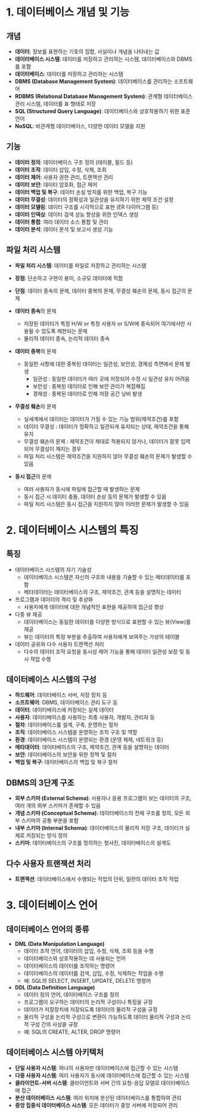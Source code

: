# 1. 데이터베이스 개념 및 기능

## 개념
- **데이터**: 정보를 표현하는 기호의 집합, 사실이나 개념을 나타내는 값
- **데이터베이스 시스템**: 데이터를 저장하고 관리하는 시스템, 데이터베이스와 DBMS를 포함
- **데이터베이스**: 데이터를 저장하고 관리하는 시스템
- **DBMS (Database Management System)**: 데이터베이스를 관리하는 소프트웨어
- **RDBMS (Relational Database Management System)**: 관계형 데이터베이스 관리 시스템, 데이터를 표 형태로 저장
- **SQL (Structured Query Language)**: 데이터베이스와 상호작용하기 위한 표준 언어
- **NoSQL**: 비관계형 데이터베이스, 다양한 데이터 모델을 지원


## 기능
- **데이터 정의**: 데이터베이스 구조 정의 (테이블, 필드 등)
- **데이터 조작**: 데이터 삽입, 수정, 삭제, 조회
- **데이터 제어**: 사용자 권한 관리, 트랜잭션 관리
- **데이터 보안**: 데이터 암호화, 접근 제어
- **데이터 백업 및 복구**: 데이터 손실 방지를 위한 백업, 복구 기능
- **데이터 무결성**: 데이터의 정확성과 일관성을 유지하기 위한 제약 조건 설정
- **데이터 모델링**: 데이터 구조를 시각적으로 표현 (ER 다이어그램 등)
- **데이터 인덱싱**: 데이터 검색 성능 향상을 위한 인덱스 생성
- **데이터 통합**: 여러 데이터 소스 통합 및 관리
- **데이터 분석**: 데이터 분석 및 보고서 생성 기능


## 파일 처리 시스템
- **파일 처리 시스템**: 데이터를 파일로 저장하고 관리하는 시스템
- **장점**: 단순하고 구현이 용이, 소규모 데이터에 적합
- **단점**: 데이터 종속의 문제, 데이터 중복의 문제, 무결성 훼손의 문제, 동시 접근의 문제


- **데이터 종속**의 문제
  - 저장된 데이터가 특정 H/W or 특정 사용자 or S/W에 종속되어 여기에서만 사용될 수 있도록 제한되는 문제
  - 물리적 데이터 종속, 논리적 데이터 종속
- **데이터 중복**의 문제
  - 동일한 사항에 대한 중복된 데이터는 일관성, 보안성, 경제성 측면에서 문제 발생
    - 일관성 : 동일한 데이터가 여러 곳에 저장되어 수정 시 일관성 유지 어려움
    - 보안성 : 중복된 데이터로 인해 보안 관리가 복잡해짐
    - 경제성 : 중복된 데이터로 인해 저장 공간 낭비 발생
- **무결성 훼손**의 문제
  - 실세계에서 데이터는 데이터가 가질 수 있는 기능 범위(제약조건)를 포함
  - 데이터 무결성 : 데이터가 정확하고 일관되게 유지되는 상태, 제약조건을 통해 유지
  - 무결성 훼손의 문제 : 제약조건이 제대로 적용되지 않거나, 데이터가 잘못 입력되어 무결성이 깨지는 경우
  - 파일 처리 시스템은 제약조건을 지원하지 않아 무결성 훼손의 문제가 발생할 수 있음
- **동시 접근**의 문제
  - 여러 사용자가 동시에 파일에 접근할 때 발생하는 문제
  - 동시 접근 시 데이터 충돌, 데이터 손상 등의 문제가 발생할 수 있음
  - 파일 처리 시스템은 동시 접근을 지원하지 않아 이러한 문제가 발생할 수 있음


# 2. 데이터베이스 시스템의 특징


## 특징
- 데이터베이스 시스템의 자기 기술성
    - 데이터베이스 시스템은 자신의 구조와 내용을 기술할 수 있는 메타데이터를 포함
    - 메타데이터는 데이터베이스의 구조, 제약조건, 관계 등을 설명하는 데이터
- 프로그램과 데이터의 격리 및 추상화
  - 사용자에게 데이터에 대한 개념적인 표현을 제공하여 접근성 향상
- 다중 뷰 제공
  - 데이터베이스는 동일한 데이터를 다양한 방식으로 표현할 수 있는 뷰(View)를 제공
  - 뷰는 데이터의 특정 부분을 추출하여 사용자에게 보여주는 가상의 테이블
- 데이터 공유와 다수 사용자 트랜잭션 처리
  - 다수의 데이터 조작 요청을 동시성 제어 기능을 통해 데이터 일관성 보장 및 동시 작업 수행


## 데이터베이스 시스템의 구성
- **하드웨어**: 데이터베이스 서버, 저장 장치 등
- **소프트웨어**: DBMS, 데이터베이스 관리 도구 등
- **데이터**: 데이터베이스에 저장되는 실제 데이터
- **사용자**: 데이터베이스를 사용하는 최종 사용자, 개발자, 관리자 등
- **절차**: 데이터베이스를 설계, 구축, 운영하는 절차
- **조직**: 데이터베이스 시스템을 운영하는 조직 구조 및 역할
- **환경**: 데이터베이스 시스템이 운영되는 환경 (운영 체제, 네트워크 등)
- **메타데이터**: 데이터베이스의 구조, 제약조건, 관계 등을 설명하는 데이터
- **보안**: 데이터베이스의 보안을 위한 정책 및 절차
- **백업 및 복구**: 데이터베이스의 백업 및 복구 절차


## DBMS의 3단계 구조
- **외부 스키마 (External Schema)**: 사용자나 응용 프로그램이 보는 데이터의 구조, 여러 개의 외부 스키마가 존재할 수 있음
- **개념 스키마 (Conceptual Schema)**: 데이터베이스의 전체 구조를 정의, 모든 외부 스키마의 공통 부분을 포함
- **내부 스키마 (Internal Schema)**: 데이터베이스의 물리적 저장 구조, 데이터가 실제로 저장되는 방식 정의
- **스키마**: 데이터베이스의 구조를 정의하는 청사진, 데이터베이스의 설계도


## 다수 사용자 트랜잭션 처리
- **트랜잭션**: 데이터베이스에서 수행되는 작업의 단위, 일련의 데이터 조작 작업


# 3. 데이터베이스 언어

## 데이터베이스 언어의 종류
- **DML (Data Manipulation Language)**
  - 데이터 조작 언어, 데이터의 삽입, 수정, 삭제, 조회 등을 수행
  - 데이터베이스와 상호작용하는 데 사용되는 언어
  - 데이터베이스의 데이터를 조작하는 명령어
  - 데이터베이스의 데이터를 검색, 삽입, 수정, 삭제하는 작업을 수행
  - 예: SQL의 SELECT, INSERT, UPDATE, DELETE 명령어
- **DDL (Data Definition Language)** 
  - 데이터 정의 언어, 데이터베이스 구조를 정의
  - 프로그램이 요구하는 데이터의 논리적 구성이나 특징을 규정
  - 데이터가 저장장치에 저장되도록 데이터의 물리적 구성을 규정
  - 물리적 구성을 논리적 구성으로 변환이 가능하도록 데이터 물리적 구성과 논리적 구성 간의 사상을 규정
  - 예: SQL의 CREATE, ALTER, DROP 명령어


## 데이터베이스 시스템 아키텍처
- **단일 사용자 시스템**: 하나의 사용자만 데이터베이스에 접근할 수 있는 시스템
- **다중 사용자 시스템**: 여러 사용자가 동시에 데이터베이스에 접근할 수 있는 시스템
- **클라이언트-서버 시스템**: 클라이언트와 서버 간의 요청-응답 모델로 데이터베이스에 접근
- **분산 데이터베이스 시스템**: 여러 위치에 분산된 데이터베이스를 통합하여 관리
- **중앙 집중식 데이터베이스 시스템**: 모든 데이터가 중앙 서버에 저장되어 관리